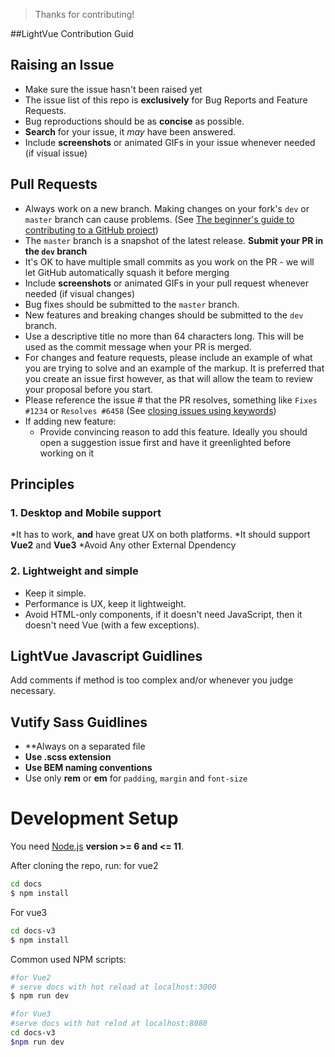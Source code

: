 
> Thanks for contributing!

##LightVue Contribution Guid
## Raising an Issue
* Make sure the issue hasn't been raised yet
* The issue list of this repo is **exclusively** for Bug Reports and Feature Requests.
* Bug reproductions should be as **concise** as possible.
* **Search** for your issue, it _may_ have been answered.
* Include **screenshots** or animated GIFs in your issue whenever needed (if visual issue)

## Pull Requests
* Always work on a new branch. Making changes on your fork's `dev` or `master` branch can cause problems. (See [The beginner's guide to contributing to a GitHub project](https://akrabat.com/the-beginners-guide-to-contributing-to-a-github-project/))
* The ``master`` branch is a snapshot of the latest release. **Submit your PR in the ``dev`` branch**
* It's OK to have multiple small commits as you work on the PR - we will let GitHub automatically squash it before merging
* Include **screenshots** or animated GIFs in your pull request whenever needed (if visual changes)
* Bug fixes should be submitted to the `master` branch.
* New features and breaking changes should be submitted to the `dev` branch.
* Use a descriptive title no more than 64 characters long. This will be used as the commit message when your PR is merged. 
* For changes and feature requests, please include an example of what you are trying to solve and an example of the markup. It is preferred that you create an issue first however, as that will allow the team to review your proposal before you start. 
* Please reference the issue # that the PR resolves, something like `Fixes #1234` or `Resolves #6458` (See [closing issues using keywords](https://help.github.com/articles/closing-issues-using-keywords/))    
* If adding new feature:
    * Provide convincing reason to add this feature. Ideally you should open a suggestion issue first and have it greenlighted before working on it

## Principles

### 1. Desktop and Mobile support

*It has to work, **and** have great UX on both platforms.
*It should support **Vue2** and **Vue3**
*Avoid Any other External Dpendency 

### 2. Lightweight and simple

* Keep it simple.
* Performance is UX, keep it lightweight.
* Avoid HTML-only components, if it doesn't need JavaScript, then it doesn't need Vue (with a few exceptions).

## LightVue Javascript Guidlines

Add comments if method is too complex and/or whenever you judge necessary.

## Vutify Sass Guidlines

* **Always on a separated file
* **Use .scss extension**
* **Use  BEM naming conventions**
* Use only **rem** or **em** for ``padding``, ``margin`` and ``font-size``

# Development Setup

You need [Node.js](http://nodejs.org/) **version >= 6 and <= 11**.

After cloning the repo, run:
for vue2
```bash
cd docs
$ npm install
```
For vue3
```bash
cd docs-v3
$ npm install
```

Common used NPM scripts:

```bash
#for Vue2
# serve docs with hot reload at localhost:3000
$ npm run dev

#for Vue3
#serve docs with hot relod at localhost:8080
cd docs-v3
$npm run dev
```
